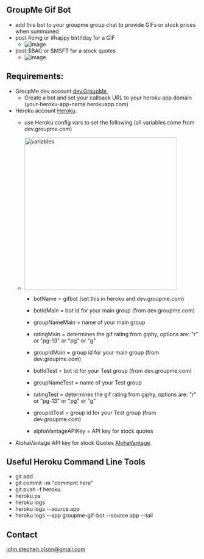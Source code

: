 ## GroupMe Gif Bot
  * add this bot to your groupme group chat to provide GIFs or stock prices when summoned
  * post #omg or #happy birthday for a GIF
    * ![image](https://i.imgur.com/ztk71Bj.jpg)
  * post $BAC or $MSFT for a stock quotes
    * ![image](https://i.imgur.com/CHq3CVO.jpg)

## Requirements:
  * GroupMe dev account [dev.GroupMe](https://dev.groupme.com/session/new),
  	* Create a bot and set your callback URL to your heroku app domain (your-heroku-app-name.herokuapp.com) 	
  * Heroku account [Heroku](http://heroku.com).
  	* use Heroku config vars to set the following (all variables come from dev.groupme.com)
  	* <img src="http://i.imgur.com/gCgMp6E.png" alt="variables" width="400"/>

  	  * botName = gifbot (set this in heroku and dev.groupme.com)
      * botIdMain = bot id for your main group (from dev.groupme.com)
      * groupNameMain = name of your main group
      * ratingMain = determines the gif rating from giphy, options are: "r" or "pg-13" or "pg" or "g"
      * groupIdMain = group id for your main group (from dev.groupme.com)
      
      * botIdTest = bot id for your Test group (from dev.groupme.com)
      * groupNameTest = name of your Test group
      * ratingTest = determines the gif rating from giphy, options are: "r" or "pg-13" or "pg" or "g"
      * groupIdTest = group id for your Test group (from dev.groupme.com)
      * alphaVantageAPIKey = API key for stock quotes
  * AlphaVantage API key for stock Quotes [AlphaVantage](https://www.alphavantage.co/).



## Useful Heroku Command Line Tools
  * git add .
  * git commit -m "comment here"
  * git push -f heroku
  * heroku ps
  * heroku logs
  * heroku logs --source app
  * heroku logs --app groupme-gif-bot --source app --tail
  
## Contact

john.stephen.olson@gmail.com


